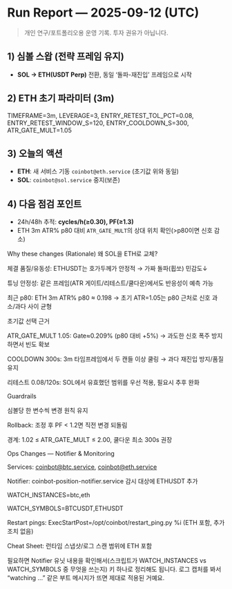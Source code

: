 # Run Report — 2025-09-12 (UTC)

> 개인 연구/포트폴리오용 운영 기록. 투자 권유가 아닙니다.

## 1) 심볼 스왑 (전략 프레임 유지)
- **SOL → ETH(USDT Perp)** 전환, 동일 ‘돌파-재진입’ 프레임으로 시작

## 2) ETH 초기 파라미터 (3m)
TIMEFRAME=3m, LEVERAGE=3, ENTRY_RETEST_TOL_PCT=0.08, ENTRY_RETEST_WINDOW_S=120, ENTRY_COOLDOWN_S=300, ATR_GATE_MULT=1.05

## 3) 오늘의 액션
- **ETH**: 새 서비스 기동 `coinbot@eth.service` (초기값 위와 동일)  
- **SOL**: `coinbot@sol.service` 중지(보존)

## 4) 다음 점검 포인트
- 24h/48h 추적: **cycles/h(≥0.30), PF(≥1.3)**  
- ETH 3m ATR% p80 대비 `ATR_GATE_MULT`의 상대 위치 확인(>p80이면 신호 감소)

Why these changes (Rationale)
왜 SOL을 ETH로 교체?

체결 품질/유동성: ETHUSDT는 호가두께가 안정적 → 가짜 돌파(휩쏘) 민감도↓

튜닝 안정성: 같은 프레임(ATR 게이트/리테스트/쿨다운)에서도 반응성이 예측 가능

최근 p80: ETH 3m ATR% p80 ≈ 0.198 → 초기 ATR=1.05는 p80 근처로 신호 과소/과다 사이 균형

초기값 선택 근거

ATR_GATE_MULT 1.05: Gate≈0.209% (p80 대비 +5%) → 과도한 신호 폭주 방지하면서 빈도 확보

COOLDOWN 300s: 3m 타임프레임에서 두 캔들 이상 쿨링 → 과다 재진입 방지/품질 유지

리테스트 0.08/120s: SOL에서 유효했던 범위를 우선 적용, 필요시 추후 완화

Guardrails

심볼당 한 변수씩 변경 원칙 유지

Rollback: 조정 후 PF < 1.2면 직전 변경 되돌림

경계: 1.02 ≤ ATR_GATE_MULT ≤ 2.00, 쿨다운 최소 300s 권장

Ops Changes — Notifier & Monitoring

Services: coinbot@btc.service, coinbot@eth.service

Notifier: coinbot-position-notifier.service 감시 대상에 ETHUSDT 추가

WATCH_INSTANCES=btc,eth

WATCH_SYMBOLS=BTCUSDT,ETHUSDT

Restart pings: ExecStartPost=/opt/coinbot/restart_ping.py %i (ETH 포함, 추가 조치 없음)

Cheat Sheet: 런타임 스냅샷/로그 스캔 범위에 ETH 포함

필요하면 Notifier 유닛 내용을 확인해서(스크립트가 WATCH_INSTANCES vs WATCH_SYMBOLS 중 무엇을 쓰는지) 키 하나로 정리해도 됩니다. 로그 캡처를 봐서 “watching …” 같은 부트 메시지가 뜨면 제대로 적용된 거예요.
